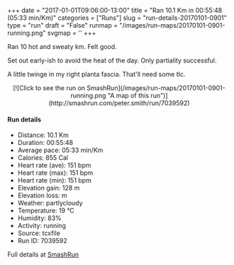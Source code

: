 +++
date = "2017-01-01T09:06:00-13:00"
title = "Ran 10.1 Km in 00:55:48 (05:33 min/Km)"
categories = ["Runs"]
slug = "run-details-20170101-0901"
type = "run"
draft = "False"
runmap = "/images/run-maps/20170101-0901-running.png"
svgmap = '<polyline points="100 65, 98 68, 90 67, 88 65, 85 61, 79 63, 78 64, 74 67, 69 72, 57 76, 52 77, 51 77, 48 75, 47 70, 46 68, 41 65, 36 65, 28 68, 17 64, 12 56, 0 45, 5 41, 14 40, 17 38, 29 34, 30 32, 31 32, 39 25, 53 24, 60 28, 60 32, 63 33, 67 46, 70 51, 77 55, 84 59, 89 66, 91 67">'
+++

Ran 10 hot and sweaty km. Felt good. 

Set out early-ish to avoid the heat of the day. Only partiality successful. 

A little twinge in my right planta fascia. That'll need some tlc. 

<!--more-->

<center>
[![Click to see the run on SmashRun](/images/run-maps/20170101-0901-running.png "A map of this run")](http://smashrun.com/peter.smith/run/7039592)
</center>

#### Run details

* Distance: 10.1 Km
* Duration: 00:55:48
* Average pace: 05:33 min/Km
* Calories: 855 Cal
* Heart rate (ave): 151 bpm
* Heart rate (max): 151 bpm
* Heart rate (min): 151 bpm
* Elevation gain: 128 m
* Elevation loss:  m
* Weather: partlycloudy
* Temperature: 19 &deg;C
* Humidity: 83%
* Activity: running
* Source: tcxfile
* Run ID: 7039592

Full details at [SmashRun](http://smashrun.com/peter.smith/run/7039592)